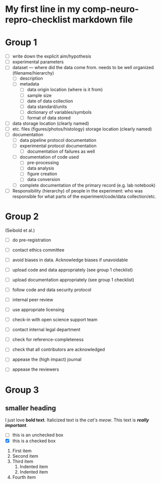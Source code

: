# My first line in my comp-neuro-repro-checklist markdown file


# Group 1
- [ ]  write down the explicit aim/hypothesis
- [ ]  experimental parameters
- [ ]  dataset — where did the data come from.  needs to be well organized (filename/hierarchy)
    - [ ]  description
    - [ ]  metadata
        - [ ]  data origin location (where is it from)
        - [ ]  sample size
        - [ ]  date of data collection
        - [ ]  data standard/units
        - [ ]  dictionary of variables/symbols
        - [ ]  format of data stored
- [ ]  data storage location (clearly named)
- [ ]  etc. files (figures/photos/histology) storage location (clearly named)
- [ ]  documentation
    - [ ]  data pipeline protocol documentation
    - [ ]  experimental protocol documentation
        - [ ]  documentation of failures as well
    - [ ]  documentation of code used
        - [ ]  pre-processing
        - [ ]  data analysis
        - [ ]  figure creation
        - [ ]  data conversion
    - [ ]  complete documentation of the primary record (e.g. lab notebook)
- [ ]  Responsibility (hierarchy) of people in the experiment: who was responsible for what parts of the experiment/code/data collection/etc.

# Group 2
(Seibold et al.)

- [ ]  do pre-registration
- [ ]  contact ethics committee
- [ ]  avoid biases in data. Acknowledge biases if unavoidable
- [ ]  upload code and data appropriately (see group 1 checklist)
- [ ]  upload documentation appropriately (see group 1 checklist)
- [ ]  follow code and data security protocol
- [ ]  internal peer review
- [ ]  use appropriate licensing
- [ ]  check-in with open science support team
- [ ]  contact internal legal department
- [ ]  check for reference-completeness
- [ ]  check that all contributors are acknowledged
- [ ]  appease the (high impact) journal
- [ ]  appease the reviewers


# Group 3


## smaller heading
I just love **bold text**.
Italicized text is the *cat's meow*.
This text is ***really important***.

- [ ] this is an unchecked box
- [x] this is a checked box

1. First item
2. Second item
3. Third item
    1. Indented item
    2. Indented item
4. Fourth item 
